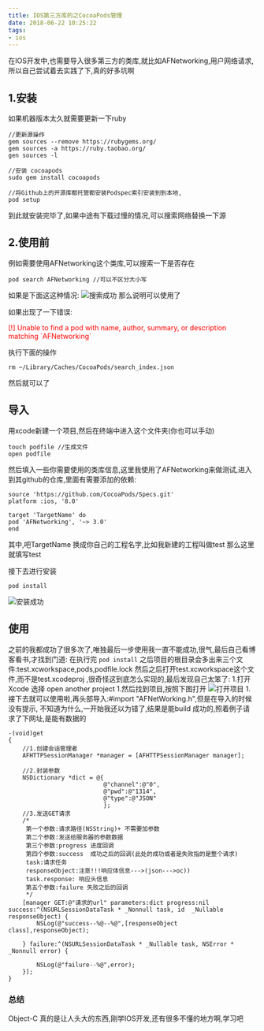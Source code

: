 ```yaml
---
title: IOS第三方库的之CocoaPods管理
date: 2018-06-22 10:25:22
tags:
- ios
---
```

在IOS开发中,也需要导入很多第三方的类库,就比如AFNetworking,用户网络请求,所以自己尝试着去实践了下,真的好多坑啊

## 1.安装
如果机器版本太久就需要更新一下ruby
```
//更新源操作
gem sources --remove https://rubygems.org/
gem sources -a https://ruby.taobao.org/
gen sources -l

//安装 cocoapods
sudo gem install cocoapods

//将Github上的开源库都托管都安装Podspec索引安装到到本地,
pod setup

```
到此就安装完毕了,如果中途有下载过慢的情况,可以搜索网络替换一下源

## 2.使用前
例如需要使用AFNetworking这个类库,可以搜索一下是否存在
```angular2html
pod search AFNetworking //可以不区分大小写
```
如果是下面这这种情况:
![搜索成功](http://image.honglingqi.cn/blogImages/0622/success.png)
那么说明可以使用了

如果出现了一下错误:
<p style="color:red">[!] Unable to find a pod with name, author, summary, or description matching `AFNetworking`</p>

执行下面的操作
```angular2html
rm ~/Library/Caches/CocoaPods/search_index.json
```
然后就可以了

## 导入
用xcode新建一个项目,然后在终端中进入这个文件夹(你也可以手动)
```angular2html
touch podfile //生成文件
open podfile
```
然后填入一些你需要使用的类库信息,这里我使用了AFNetworking来做测试,进入到其github的仓库,里面有需要添加的依赖:
```angular2html
source 'https://github.com/CocoaPods/Specs.git'
platform :ios, '8.0'

target 'TargetName' do
pod 'AFNetworking', '~> 3.0'
end
```
其中,吧TargetName 换成你自己的工程名字,比如我新建的工程叫做test 那么这里就填写test

接下去进行安装

``pod install
``

![安装成功](http://image.honglingqi.cn/blogImages/0622/install.png)

## 使用

之前的我都成功了很多次了,唯独最后一步使用我一直不能成功,很气,最后自己看博客看书,才找到门道:
在执行完
```pod install```
之后项目的根目录会多出来三个文件:test.xcworkspace,pods,podfile.lock
然后之后打开test.xcworkspace这个文件,而不是test.xcodeproj ,很奇怪这到底怎么实现的,最后发现自己太笨了:
1.打开Xcode 选择 open another project
1.然后找到项目,按照下图打开
![打开项目](http://image.honglingqi.cn/blogImages/0622/open.png)
1.接下去就可以使用啦,再头部导入:#import "AFNetWorking.h",但是在导入的时候没有提示,
不知道为什么,一开始我还以为错了,结果是能build 成功的,照着例子请求了下网址,是能有数据的

```angular2html
-(void)get
{
    //1.创建会话管理者
    AFHTTPSessionManager *manager = [AFHTTPSessionManager manager];

    //2.封装参数
    NSDictionary *dict = @{
                           @"channel":@"0",
                           @"pwd":@"1314",
                           @"type":@"JSON"
                           };
    //3.发送GET请求
    /*
     第一个参数:请求路径(NSString)+ 不需要加参数
     第二个参数:发送给服务器的参数数据
     第三个参数:progress 进度回调
     第四个参数:success  成功之后的回调(此处的成功或者是失败指的是整个请求)
     task:请求任务
     responseObject:注意!!!响应体信息--->(json--->oc))
     task.response: 响应头信息
     第五个参数:failure 失败之后的回调
     */
    [manager GET:@"请求的url" parameters:dict progress:nil success:^(NSURLSessionDataTask * _Nonnull task, id  _Nullable responseObject) {
        NSLog(@"success--%@--%@",[responseObject class],responseObject);

    } failure:^(NSURLSessionDataTask * _Nullable task, NSError * _Nonnull error) {

        NSLog(@"failure--%@",error);
    }];
}
```
### 总结
 Object-C 真的是让人头大的东西,刚学IOS开发,还有很多不懂的地方啊,学习吧
